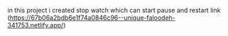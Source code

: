 in this project i created stop watch which can start pause and restart
link (https://67b06a2bdb6e1f74a0846c96--unique-faloodeh-341753.netlify.app/)
